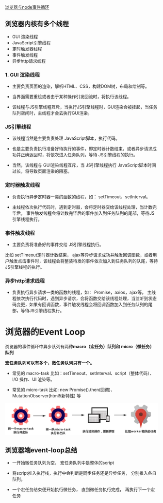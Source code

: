 [浏览器与node事件循环](https://juejin.im/post/5c337ae06fb9a049bc4cd218)
## 浏览器内核有多个线程

- GUI 渲染线程
- JavaScript引擎线程
- 定时触发器线程
- 事件触发线程
- 异步http请求线程

### 1. GUI 渲染线程
- 主要负责页面的渲染，解析HTML、CSS，构建DOM树，布局和绘制等。

- 当界面需要重绘或者由于某种操作引发回流时，将执行该线程。

- 该线程与JS引擎线程互斥，当执行JS引擎线程时，GUI渲染会被挂起，当任务队列空闲时，主线程才会去执行GUI渲染。

### JS引擎线程

- 该线程当然是主要负责处理 JavaScript脚本，执行代码。

- 也是主要负责执行准备好待执行的事件，即定时器计数结束，或者异步请求成功并正确返回时，将依次进入任务队列，等待 JS引擎线程的执行。

- 当然，该线程与 GUI渲染线程互斥，当 JS引擎线程执行 JavaScript脚本时间过长，将导致页面渲染的阻塞。

### 定时器触发线程

- 负责执行异步定时器一类的函数的线程，如： setTimeout，setInterval。

- 主线程依次执行代码时，遇到定时器，会将定时器交给该线程处理，当计数完毕后，
事件触发线程会将计数完毕后的事件加入到任务队列的尾部，等待JS引擎线程执行。

### 事件触发线程

- 主要负责将准备好的事件交给 JS引擎线程执行。

比如 setTimeout定时器计数结束， ajax等异步请求成功并触发回调函数，或者用户触发点击事件时，该线程会将整装待发的事件依次加入到任务队列的队尾，等待 JS引擎线程的执行。

### 异步http请求线程

- 负责执行异步请求一类的函数的线程，如： Promise，axios，ajax等。
主线程依次执行代码时，遇到异步请求，会将函数交给该线程处理，当监听到状态码变更，如果有回调函数，事件触发线程会将回调函数加入到任务队列的尾部，等待JS引擎线程执行。

# 浏览器的Event Loop

浏览器的事件循环中异步队列有两种**macro（宏任务）队列和 micro（微任务）队列**

**宏任务队列可以有多个，微任务队列只有一个。**

- 常见的 macro-task 比如：setTimeout、setInterval、script（整体代码）、 I/O 操作、UI 渲染等。

- 常见的 micro-task 比如: new Promise().then(回调)、MutationObserver(html5新特性) 等

![eventloop](./imgs/event-loop.png)


## 浏览器端event-loop总结
- 一开始微任务队列为空， 宏任务队列中是整体的script

- 将script推入执行栈，执行中会判断是同步任务还是异步任务， 分别推入各自队列。

- 一个宏任务结束便开始执行微任务， 直到微任务执行完成， 再执行下一个宏任务
